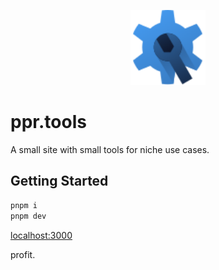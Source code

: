 <p align="center">
  <a href="https://ppr.tools" target="_blank">
    <img height="120" src="/public/images/icon.svg">
  </a>
</p>

# ppr.tools

A small site with small tools for niche use cases.

## Getting Started

```bash
pnpm i
pnpm dev
```

[localhost:3000](http://localhost:3000)

profit.
